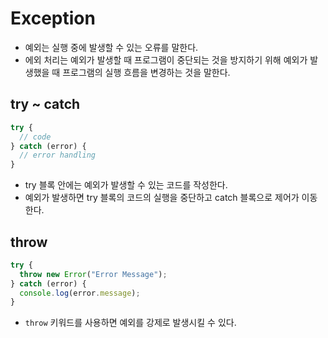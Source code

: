 # Exception

- 예외는 실행 중에 발생할 수 있는 오류를 말한다.
- 에외 처리는 예외가 발생할 때 프로그램이 중단되는 것을 방지하기 위해 예외가 발생했을 때 프로그램의 실행 흐름을 변경하는 것을 말한다.

## try ~ catch

```js
try {
  // code
} catch (error) {
  // error handling
}
```

- try 블록 안에는 예외가 발생할 수 있는 코드를 작성한다.
- 예외가 발생하면 try 블록의 코드의 실행을 중단하고 catch 블록으로 제어가 이동한다.

## throw

```js
try {
  throw new Error("Error Message");
} catch (error) {
  console.log(error.message);
}
```

- `throw` 키워드를 사용하면 예외를 강제로 발생시킬 수 있다.
